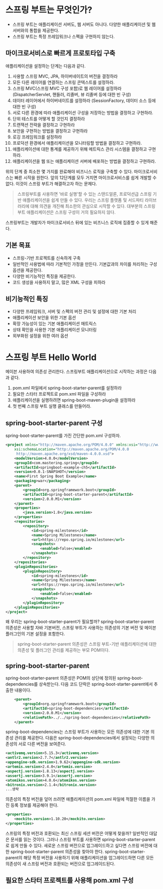 # 스프링 부트는 무엇인가?
- 스프링 부트는 애플리케이션 서버도, 웹 서버도 아니다. 다양한 애플리케이션 및 웹서버와의 통합을 제공한다.
- 스프링 부트는 특정 프레임워크나 스펙을 구현하지 않는다.

## 마이크로서비스로 빠르게 프로토타입 구축
애플리케이션을 설정하는 단계는 다음과 같다.
1. 사용할 스프링 MVC, JPA, 하이버네이트의 버전을 결정하라
2. 모든 다른 레이어를 연결하는 스프링 콘텍스트를 설정하라.
3. 스프링 MVC(스프링 MVC 구성 포함)로 웹 레이어를 설정하라 (DispatcherServlet, 핸들러, 리졸버, 뷰 리졸버 등에 대한 빈 구성)
4. 데이터 레이어에서 하이버네이트를 설정하라 (SessionFactory, 데이터 소스 등에 대한 빈 구성)
5. 서로 다른 환경에 따라 애플리케이션 구성을 저장하는 방법을 결정하고 구현하라.
6. 단위 테스트를 어떻게 할 것인지 결정하라
7. 트랜잭션 전략을 결정하고 구현하라
8. 보안을 구현하는 방법을 결정하고 구현하라
9. 로깅 프레임워크를 설정하라
10. 프로덕션 환경에서 애플리케이션을 모니터링할 방법을 결정하고 구현하라.
11. 애플리케이션에 대한 통계를 제공하기 위해 메트릭스 관리 시스템을 결정하고 구현하라.
12. 애플리케이션을 웹 또는 애플리케이션 서버에 배포하는 방법을 결정하고 구현하라.

위의 단계 중 최소한 몇 가지를 완료해야 비즈니스 로직을 구축할 수 있다. 마이크로서비스는 빠른 시작을 원한다. 앞의 12단계를 모두 거치면 마이크로서비스를 쉽게 개발할 수 없다. 이것이 스프링 부트가 해결하고자 하는 문제다.

> 스프링부트를 사용하면 '바로 실행'할 수 있는 스탠드얼론, 프로덕션급 스프링 기반 애플리케이션을 쉽게 만들 수 있다. 우리는 스프링 플랫폼 및 서드파티 라이브러리에 대해 의견을 개진해 최소한의 관심으로 시작할 수 있다. 대부분의 스프링 부트 애플리케이션은 스프링 구성이 거의 필요하지 않다.

스프링부트는 개발자가 마이크로서비스 뒤에 있는 비즈니스 로직에 집중할 수 있게 해준다.

## 기본 목표
- 스프링-기반 프로젝트를 신속하게 구축
- 일반적인 사용법에 따라 기본적인 가정을 만든다. 기본값과의 차이를 처리하는 구성 옵션을 제공한다.
- 다양한 비기능적인 특징을 제공한다.
- 코드 생성을 사용하지 말고, 많은 XML 구성을 피하라

## 비기능적인 특징
- 다양한 프레임워크, 서버 및 스펙의 버전 관리 및 설정에 대한 기본 처리
- 애플리케이션 보안을 위한 기본 옵션
- 확장 가능성이 있는 기본 애플리케이션 매트릭스
- 상태 확인을 사용한 기본 애플리케이션 모니터링
- 외부화된 설정을 위한 여러 옵션

# 스프링 부트 Hello World
메이븐 사용하여 의존성 관리한다. 스프링부트 애플리케이션으로 시작하는 과정은 다음과 같다.
1. pom.xml 파일에서 spring-boot-starter-parent를 설정하라
2. 필요한 스타터 프로젝트로 pom.xml 파일을 구성하라
3. 애플리케이션을 실행하려면 spring-boot-maven-plugin을 설정하라
4. 첫 번째 스프링 부트 실행 클래스를 만들어라.

## spring-boot-starter-parent 구성
spring-boot-starter-parent를 가진 간단한 pom.xml 구성하자.
```xml
<project xmlns="http://maven.apache.org/POM/4.0.0" xmlns:xsi="http://www.w3.org/2001/XMLSchema-instance"
	xsi:schemaLocation="http://maven.apache.org/POM/4.0.0
     http://maven.apache.org/xsd/maven-4.0.0.xsd">
	<modelVersion>4.0.0</modelVersion>
	<groupId>com.mastering.spring</groupId>
	<artifactId>springboot-example-ch5</artifactId>
	<version>0.0.1-SNAPSHOT</version>
	<name>First Spring Boot Example</name>
	<packaging>war</packaging>
	<parent>
		<groupId>org.springframework.boot</groupId>
		<artifactId>spring-boot-starter-parent</artifactId>
		<version>2.0.0.M1</version>
	</parent>
	<properties>
		<java.version>1.8</java.version>
	</properties>
	<repositories>
		<repository>
			<id>spring-milestones</id>
			<name>Spring Milestones</name>
			<url>https://repo.spring.io/milestone</url>
			<snapshots>
				<enabled>false</enabled>
			</snapshots>
		</repository>
	</repositories>
    <pluginRepositories>
		<pluginRepository>
			<id>spring-milestones</id>
			<name>Spring Milestones</name>
			<url>https://repo.spring.io/milestone</url>
			<snapshots>
				<enabled>false</enabled>
			</snapshots>
		</pluginRepository>
	</pluginRepositories>
</project>
```
왜 우리는 spring-boot-starter-parent가 필요할까?
spring-boot-starter-parent 의존성은 사용할 자바 기본버전, 스프링 부트가 사용하는 의존성의 기본 버전 및 메이븐 플러그인의 기본 설정을 포함한다.
> spring-boot-starter-parent 의존성은 스프링 부트-기반 애플리케이션에 대한 의존성 및 플러그인 관리를 제공하는 부모 POM이다.

## spring-boot-starter-parent
spring-boot-starter-parent 의존성은 POM의 상단에 정의된 spring-boot-dependencies를 상속받는다. 다음 코드 단락은 spring-boot-starter-parent에서 추출한 내용이다.
```xml
	<parent>
		<groupId>org.springframework.boot</groupId>
		<artifactId>spring-boot-dependencies</artifactId>
		<version>2.0.0.M1</version>
        <relativePath>../../spring-boot-dependencies</relativePath>
	</parent>
```
spring-boot-dependencies는 스프링 부트가 사용하는 모든 의존성에 대한 기본 의존성 관리를 제공한다. 다음은 spring-boot-dependencies에서 설정되는 다양한 의존성의 서로 다른 버전을 보여준다.
```xml
<activemq.version>5.15.3</activemq.version>
<antlr2.version>2.7.7</antlr2.version>
<appengine-sdk.version>1.9.62</appengine-sdk.version>
<artemis.version>2.4.0</artemis.version>
<aspectj.version>1.8.13</aspectj.version>
<assertj.version>3.9.1</assertj.version>
<atomikos.version>4.0.6</atomikos.version>
<bitronix.version>2.1.4</bitronix.version>
...생략
```
의존성의 특정 버전을 덮어 쓰려면 애플리케이션의 pom.xml 파일에 적절한 이름을 가진 등록 정보를 제공해야 한다.
```xml
<properties>
    <mockito.version>1.10.20</mockito.version>
</properties>
```

스프링의 특정 버전과 호환되는 최신 스프링 세션 버전은 어떻게 찾을까? 일반적인 대답은 문서를 읽는 것이다. 그러나 스프링 부트를 사용하면 spring-boot-starter-parent로 쉽게 만들 수 있다. 새로운 스프링 버전으로 업그레이드하고 싶다면 스프링 버전에 대한 spring-boot-starter-parent 의존성을 찾아야 한다. spring-boot-starter-parent의 해당 특정 버전을 사용하기 위해 애플리케이션을 업그레이드하면 다른 모든 의존성이 새 스프링 버전과 호환되는 버전으로 업그레이드된다.

## 필요한 스타터 프로젝트를 사용해 pom.xml 구성
